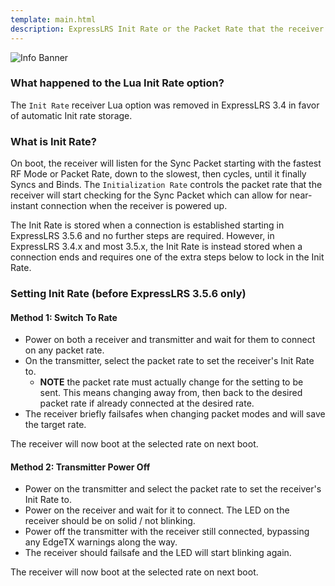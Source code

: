 ```yaml
---
template: main.html
description: ExpressLRS Init Rate or the Packet Rate that the receiver will start checking for the Sync Packet.
---
```


![Info Banner](https://raw.githubusercontent.com/ExpressLRS/ExpressLRS-Hardware/master/img/information.png)

### What happened to the Lua Init Rate option?

The `Init Rate` receiver Lua option was removed in ExpressLRS 3.4 in favor of automatic Init rate storage.

### What is Init Rate?

On boot, the receiver will listen for the Sync Packet starting with the fastest RF Mode or Packet Rate, down to the slowest, then cycles, until it finally Syncs and Binds.  The `Initialization Rate` controls the packet rate that the receiver will start checking for the Sync Packet which can allow for near-instant connection when the receiver is powered up.

The Init Rate is stored when a connection is established starting in ExpressLRS 3.5.6 and no further steps are required. However, in ExpressLRS 3.4.x and most 3.5.x, the Init Rate is instead stored when a connection ends and requires one of the extra steps below to lock in the Init Rate.

### Setting Init Rate (before ExpressLRS 3.5.6 only)

#### Method 1: Switch To Rate

* Power on both a receiver and transmitter and wait for them to connect on any packet rate.
* On the transmitter, select the packet rate to set the receiver's Init Rate to.
  * **NOTE** the packet rate must actually change for the setting to be sent. This means changing away from, then back to the desired packet rate if already connected at the desired rate.
* The receiver briefly failsafes when changing packet modes and will save the target rate.

The receiver will now boot at the selected rate on next boot.

#### Method 2: Transmitter Power Off

* Power on the transmitter and select the packet rate to set the receiver's Init Rate to.
* Power on the receiver and wait for it to connect. The LED on the receiver should be on solid / not blinking.
* Power off the transmitter with the receiver still connected, bypassing any EdgeTX warnings along the way.
* The receiver should failsafe and the LED will start blinking again.

The receiver will now boot at the selected rate on next boot.
